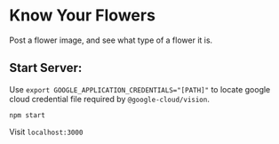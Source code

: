 # Know Your Flowers

Post a flower image, and see what type of a flower it is.

## Start Server:

Use `export GOOGLE_APPLICATION_CREDENTIALS="[PATH]"` to locate google cloud credential file required by `@google-cloud/vision`.

`npm start`

Visit `localhost:3000`
